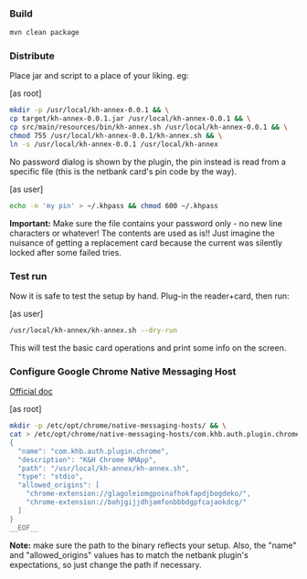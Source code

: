 ### Build

```bash
mvn clean package
```

### Distribute

Place jar and script to a place of your liking. eg:

[as root]
```bash
mkdir -p /usr/local/kh-annex-0.0.1 && \
cp target/kh-annex-0.0.1.jar /usr/local/kh-annex-0.0.1 && \
cp src/main/resources/bin/kh-annex.sh /usr/local/kh-annex-0.0.1 && \
chmod 755 /usr/local/kh-annex-0.0.1/kh-annex.sh && \
ln -s /usr/local/kh-annex-0.0.1 /usr/local/kh-annex
```

No password dialog is shown by the plugin, the pin instead is read from
a specific file (this is the netbank card's pin code by the way).

[as user]
```bash
echo -n 'my pin' > ~/.khpass && chmod 600 ~/.khpass
```

**Important:** Make sure the file contains your password only - no new line
characters or whatever! The contents are used as is!! Just imagine the
nuisance of getting a replacement card because the current was silently
locked after some failed tries.

### Test run
Now it is safe to test the setup by hand. Plug-in the reader+card,
then run:

[as user]
```bash
/usr/local/kh-annex/kh-annex.sh --dry-run
```

This will test the basic card operations and print some info on the screen.

### Configure Google Chrome Native Messaging Host
[Official doc](https://developer.chrome.com/extensions/nativeMessaging)

[as root]
```bash
mkdir -p /etc/opt/chrome/native-messaging-hosts/ && \
cat > /etc/opt/chrome/native-messaging-hosts/com.khb.auth.plugin.chrome.json <<- __EOF__
{
  "name": "com.khb.auth.plugin.chrome",
  "description": "K&H Chrome NMApp",
  "path": "/usr/local/kh-annex/kh-annex.sh",
  "type": "stdio",
  "allowed_origins": [
    "chrome-extension://glagoleiomgpoinafhokfapdjbogdeko/",
    "chrome-extension://bohjgijjdhjamfonbbbdgpfcajaokdcg/"
  ]
}
__EOF__
```

**Note:** make sure the path to the binary reflects your setup. Also, the "name"
and "allowed_origins" values has to match the netbank plugin's expectations,
so just change the path if necessary.
